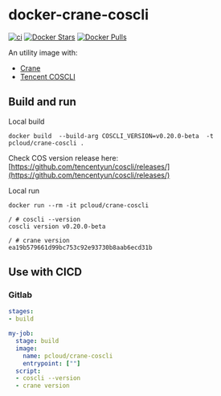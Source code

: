# docker-crane-coscli

[![ci](https://github.com/quangthe/docker-crane-coscli/actions/workflows/build-docker.yaml/badge.svg)](https://github.com/quangthe/docker-crane-coscli/actions/workflows/build-docker.yaml)
[![Docker Stars](https://img.shields.io/docker/stars/pcloud/crane-coscli.svg?style=flat)](https://hub.docker.com/r/pcloud/crane-coscli/)
[![Docker Pulls](https://img.shields.io/docker/pulls/pcloud/crane-coscli.svg?style=flat)](https://hub.docker.com/r/pcloud/crane-coscli/)

An utility image with:
- [Crane](https://github.com/google/go-containerregistry/blob/main/cmd/crane/doc/crane.md) 
- [Tencent COSCLI](https://www.tencentcloud.com/document/product/436/43249)

## Build and run

Local build
```shell
docker build  --build-arg COSCLI_VERSION=v0.20.0-beta  -t pcloud/crane-coscli .
```

Check COS version release here: [https://github.com/tencentyun/coscli/releases/](https://github.com/tencentyun/coscli/releases/)

Local run
```shell
docker run --rm -it pcloud/crane-coscli
```

```text
/ # coscli --version
coscli version v0.20.0-beta

/ # crane version
ea19b579661d99bc753c92e93730b8aab6ecd31b
```

## Use with CICD

### Gitlab

```yaml
stages:
- build

my-job:
  stage: build
  image:
    name: pcloud/crane-coscli
    entrypoint: [""]
  script:
  - coscli --version
  - crane version
```
